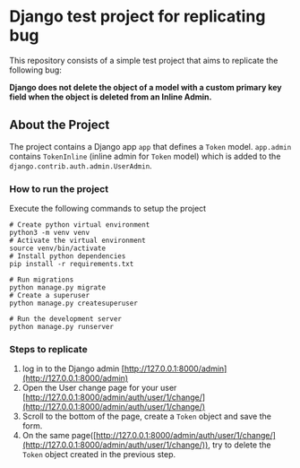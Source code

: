 # Django test project for replicating bug

This repository consists of a simple test project that
aims to replicate the following bug:

**Django does not delete the object of a model with a custom primary key field when the object is deleted from an Inline Admin.**

## About the Project

The project contains a Django app `app` that defines a `Token`
model. `app.admin` contains `TokenInline` (inline admin for `Token` model) which is added to the `django.contrib.auth.admin.UserAdmin`.

### How to run the project

Execute the following commands to setup the project

```
# Create python virtual environment
python3 -m venv venv
# Activate the virtual environment
source venv/bin/activate
# Install python dependencies
pip install -r requirements.txt

# Run migrations
python manage.py migrate
# Create a superuser
python manage.py createsuperuser

# Run the development server
python manage.py runserver
```

### Steps to replicate

1. log in to the Django admin [http://127.0.0.1:8000/admin](http://127.0.0.1:8000/admin)
2. Open the User change page for your user [http://127.0.0.1:8000/admin/auth/user/1/change/](http://127.0.0.1:8000/admin/auth/user/1/change/)
3. Scroll to the bottom of the page, create a `Token` object
   and save the form.
4. On the same page([http://127.0.0.1:8000/admin/auth/user/1/change/](http://127.0.0.1:8000/admin/auth/user/1/change/)), try to delete the `Token` object
   created in the previous step.
